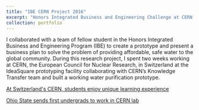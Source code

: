 ```yaml
---
title: "IBE CERN Project 2016"
excerpt: "Honors Integrated Business and Engineering Challenge at CERN <br/><img src='/images/IMG_1025.JPG'>"
collection: portfolio
---
```


I collaborated with a team of fellow student in the Honors Integrated Business and Engineering Program (IBE) to create a prototype and present a business plan to solve the problem of providing affordable, safe water to the global community. During this research project, I spent two weeks working at CERN, the European Council for Nuclear Research, in Switzerland at the IdeaSquare prototyping facility collaborating with CERN’s Knowledge Transfer team and built a working water purification prototype.

[At Switzerland's CERN, students enjoy unique learning experience](https://engineering.osu.edu/news/2016/07/switzerlands-cern-students-enjoy-unique-learning-experience)

[Ohio State sends first undergrads to work in CERN lab](https://www.osu.edu/features/2016/working-on-humanitys-problems.html?fbclid=IwAR1qh6TknLBqIl64WU7yHU3Ch_UCuK-puTACCioho8RODDKrKCxtNLhyJ0U)
